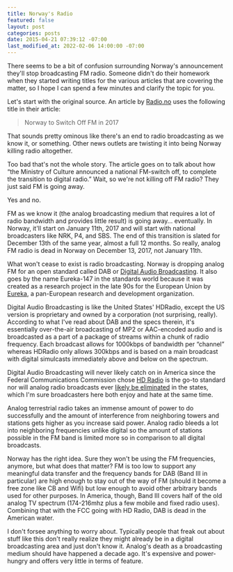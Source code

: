 ```yaml
---
title: Norway's Radio
featured: false
layout: post
categories: posts
date: 2015-04-21 07:39:12 -07:00
last_modified_at: 2022-02-06 14:00:00 -07:00
---
```


There seems to be a bit of confusion surrounding Norway's announcement they'll stop broadcasting FM radio. Someone didn't do their homework when they started writing titles for the various articles that are covering the matter, so I hope I can spend a few minutes and clarify the topic for you.

Let's start with the original source. An article by [Radio.no](http://radio.no/2015/04/norway-to-switch-off-fm-in-2017/) uses the following title in their article:

> Norway to Switch Off FM in 2017

That sounds pretty ominous like there's an end to radio broadcasting as we know it, or something. Other news outlets are twisting it into being Norway killing radio altogether.

Too bad that's not the whole story. The article goes on to talk about how “the Ministry of Culture announced a national FM-switch off, to complete the transition to digital radio.” Wait, so we're not killing off FM radio? They just said FM is going away.

Yes and no.

FM as we know it (the analog broadcasting medium that requires a lot of radio bandwidth and provides little result) is going away… eventually. In Norway, it'll start on January 11th, 2017 and will start with national broadcasters like NRK, P4, and SBS. The end of this transition is slated for December 13th of the same year, almost a full 12 months. So really, analog FM radio is dead in Norway on December 13, 2017, not January 11th.

What won't cease to exist is radio broadcasting. Norway is dropping analog FM for an open standard called DAB or [Digital Audio Broadcasting](http://en.wikipedia.org/wiki/Digital_Audio_Broadcasting#Single-frequency_networks). It also goes by the name Eureka-147 in the standards world because it was created as a research project in the late 90s for the European Union by [Eureka](http://en.wikipedia.org/wiki/Eureka_(organization)), a pan-European research and development organization.

Digital Audio Broadcasting is like the United States' HDRadio, except the US version is proprietary and owned by a corporation (not surprising, really). According to what I've read about DAB and the specs therein, it's essentially over-the-air broadcasting of MP2 or AAC-encoded audio and is broadcasted as a part of a package of streams within a chunk of radio frequency. Each broadcast allows for 1000kbps of bandwidth per “channel” whereas HDRadio only allows 300kbps and is based on a main broadcast with digital simulcasts immediately above and below on the spectrum.

Digital Audio Broadcasting will never likely catch on in America since the Federal Communications Commission chose [HD Radio](http://hdradio.com) is the go-to standard nor will analog radio broadcasts ever [likely be eliminated](http://fjallfoss.fcc.gov/edocs_public/attachmatch/FCC-02-286A1.pdf) in the states, which I'm sure broadcasters here both enjoy and hate at the same time.

Analog terrestrial radio takes an immense amount of power to do successfully and the amount of interference from neighboring towers and stations gets higher as you increase said power. Analog radio bleeds a lot into neighboring frequencies unlike digital so the amount of stations possible in the FM band is limited more so in comparison to all digital broadcasts.

Norway has the right idea. Sure they won't be using the FM frequencies, anymore, but what does that matter? FM is too low to support any meaningful data transfer and the frequency bands for DAB (Band III in particular) are high enough to stay out of the way of FM (should it become a free zone like CB and Wifi) but low enough to avoid other arbitrary bands used for other purposes. In America, though, Band III covers half of the old analog TV spectrum (174-216mhz plus a few mobile and fixed radio uses). Combining that with the FCC going with HD Radio, DAB is dead in the American water.

I don't forsee anything to worry about. Typically people that freak out about stuff like this don't really realize they might already be in a digital broadcasting area and just don't know it. Analog's death as a broadcasting medium should have happened a decade ago. It's expensive and power-hungry and offers very little in terms of feature.

